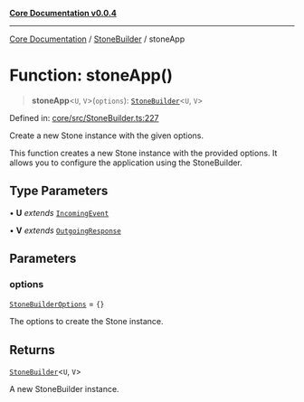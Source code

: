 [**Core Documentation v0.0.4**](../../README.md)

***

[Core Documentation](../../modules.md) / [StoneBuilder](../README.md) / stoneApp

# Function: stoneApp()

> **stoneApp**\<`U`, `V`\>(`options`): [`StoneBuilder`](../classes/StoneBuilder.md)\<`U`, `V`\>

Defined in: [core/src/StoneBuilder.ts:227](https://github.com/stonemjs/core/blob/8c14a336c794eb98d8513b950cb1c2786962eaaf/src/StoneBuilder.ts#L227)

Create a new Stone instance with the given options.

This function creates a new Stone instance with the provided options.
It allows you to configure the application using the StoneBuilder.

## Type Parameters

• **U** *extends* [`IncomingEvent`](../../events/IncomingEvent/classes/IncomingEvent.md)

• **V** *extends* [`OutgoingResponse`](../../events/OutgoingResponse/classes/OutgoingResponse.md)

## Parameters

### options

[`StoneBuilderOptions`](../interfaces/StoneBuilderOptions.md) = `{}`

The options to create the Stone instance.

## Returns

[`StoneBuilder`](../classes/StoneBuilder.md)\<`U`, `V`\>

A new StoneBuilder instance.
